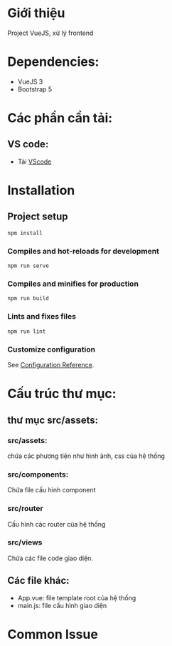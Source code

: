 # Giới thiệu
Project VueJS, xử lý frontend
# Dependencies:
- VueJS 3
- Bootstrap 5
# Các phần cần tải:
## VS code:
- Tải [VScode](https://code.visualstudio.com/download)
# Installation
## Project setup
```
npm install
```

### Compiles and hot-reloads for development
```
npm run serve
```

### Compiles and minifies for production
```
npm run build
```

### Lints and fixes files
```
npm run lint
```
### Customize configuration
See [Configuration Reference](https://cli.vuejs.org/config/).
# Cấu trúc thư mục:
## thư mục src/assets:

### src/assets:
chứa các phương tiện như hình ảnh, css của hệ thống
### src/components:
Chứa file cấu hình component
### src/router
Cấu hình các router của hệ thống
### src/views
Chứa các file code giao diện.
## Các file khác:
- App.vue: file template root của hệ thống
- main.js: file cấu hình giao diện
# Common Issue

